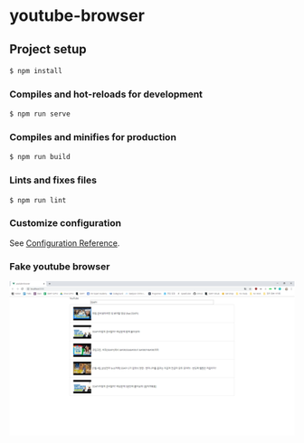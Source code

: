 # youtube-browser

## Project setup
```bash
$ npm install
```

### Compiles and hot-reloads for development
```bash
$ npm run serve
```

### Compiles and minifies for production
```bash
$ npm run build
```

### Lints and fixes files
```bash
$ npm run lint
```

### Customize configuration
See [Configuration Reference](https://cli.vuejs.org/config/).

### Fake youtube browser

![1573786906254](README.assets/1573786906254.png)